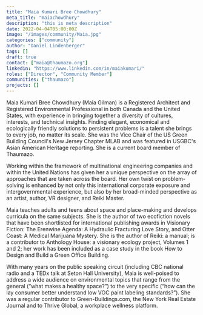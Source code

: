 ```yaml
---
title: "Maia Kumari Bree Chowdhury"
meta_title: "maiachowdhury"
description: "this is meta description"
date: 2022-04-04T05:00:00Z
image: "/images/community/Maia.jpg"
categories: ["community"]
author: "Daniel Lindenberger"
tags: []
draft: true
contact: ["maia@thaumazo.org"]
linkedin: "https://www.linkedin.com/in/maiakumari/"
roles: ["Director", "Community Member"]
communities: ["thaumazo"]
projects: []
---
```


Maia Kumari Bree Chowdhury (Maia Gilman) is a Registered Architect and Registered Environmental Professional in both Canada and the United States, with experience in bringing together a diversity of cultures, interests, and technical insights. Finding elegant, economical and ecologically friendly solutions to persistent problems is a talent she brings to every job, no matter its scale. She was the Vice Chair of the US Green Building Council's New Jersey Chapter MLAB and was featured in USGBC's Asian American Heritage reporting. She is a current board member of Thaumazo.

Working within the framework of multinational engineering companies and within the United Nations has given her a unique perspective on the array of approaches that are taken across the board. Her own twist on problem-solving is enhanced by not only this international corporate exposure and intergovernmental experience, but also by her broad-minded perspective as an artist, author, VR designer, and Reiki Master. 

Maia teaches adults and teens about space and place-making and develops curricula on the same subjects. She is the author of two ecofiction novels that have been shortlisted for international publishing awards in Visionary Fiction: The Erenwine Agenda: A Hydraulic Fracturing Love Story, and Otter Coast: A Medical Marijuana Mystery. She is the author of Reiki: a manual; is a contributor to Anthology House: a visionary ecology project, Volumes 1 and 2; her work has been included as a case study in the book How to Design and Build a Green Office Building. 

With many years on the public speaking circuit (including CBC national radio and a TEDx talk at Seton Hall University), Maia is well-poised to address a wide audience on environmental topics that range from the general (“what makes a healthy space?”) to the very specific (“how can the lay consumer better understand low VOC paint labeling standards?”). She was a regular contributor to Green-Buildings.com, the New York Real Estate Journal and to Thrive Global, a workplace wellness platform.